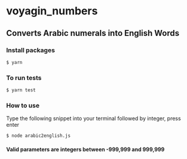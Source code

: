 # voyagin_numbers

## Converts Arabic numerals into English Words

### Install packages

```sh
$ yarn
```

### To run tests

```sh
$ yarn test
```

### How to use
Type the following snippet into your terminal followed by integer, press enter

```sh
$ node arabic2english.js 
```

#### Valid parameters are integers between -999,999 and 999,999